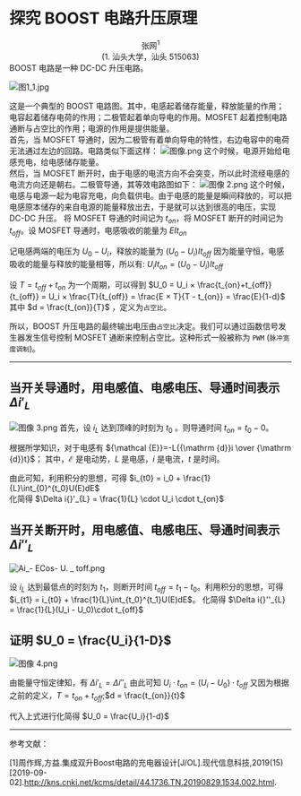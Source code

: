 # 探究 BOOST 电路升压原理
<center>张网<sup>1</sup></center>
<center>(1. 汕头大学，汕头 515063)</center>
BOOST 电路是一种 DC-DC 升压电路。    
<!-- BOOST 电路的基本原理是通过函数信号发生器发出信号控制并改变 MOSFET （金属氧化物半导体场效晶体管）的占空比进而 PWM 升压。  -->

![图1_1.jpg](https://i.loli.net/2019/09/01/x5PSDAhZrYRF2LI.jpg)

这是一个典型的 BOOST 电路图。其中，电感起着储存能量，释放能量的作用；电容起着储存电荷的作用；二极管起着单向导电的作用。MOSFET 起着控制电路通断与占空比的作用；电源的作用是提供能量。    
首先，当 MOSFET 导通时，因为二极管有着单向导电的特性，右边电容中的电荷无法通过左边的回路。电路类似下面这样：
![图像.png](https://i.loli.net/2019/09/01/xWwy9cigEI3rlHY.png)
这个时候，电源开始给电感充电，给电感储存能量。    
然后，当 MOSFET 断开时，由于电感的电流方向不会突变，所以此时流经电感的电流方向还是朝右。二极管导通，其等效电路图如下：
![图像 2.png](https://i.loli.net/2019/09/01/PrU89oR1VCfZjaz.png)
这个时候，电感与电源一起为电容充电，向负载供电。由于电感的能量是瞬间释放的，可以把电感原本储存的来自电源的能量释放出去，于是就可以达到很高的电压，实现   DC-DC 升压。
将 MOSFET 导通的时间记为 $t_{on}$，将 MOSFET 断开的时间记为 $t_{off}$。设 MOSFET 导通时，电感吸收的能量为 $EIt_{on}$

记电感两端的电压为 $U_0 - U_i$，释放的能量为 $(U_0 - U_i)It_{off}$
因为能量守恒，电感吸收的能量与释放的能量相等，所以有: $U_iIt_{on} = (U_0 - U_i)It_{off}$

设 $T = t_{off} + t_{on}$  为一个周期，可以得到 $U_0 = U_i × \frac{t_{on}+t_{off}}{t_{off}} = U_i × \frac{T}{t_{off}} = \frac{E × T}{T - t_{on}} = \frac{E}{1-d}$     
其中 $d = \frac{t_{on}}{T}$ ，定义为`占空比`。

所以，BOOST 升压电路的最终输出电压由`占空比`决定。我们可以通过函数信号发生器发生信号控制 MOSFET 通断来控制占空比。这种形式一般被称为 `PWM` (`脉冲宽度调制`)。
***
## 当开关导通时，用电感值、电感电压、导通时间表示 $\Delta i{}'_{L}$
![图像 3.png](https://i.loli.net/2019/09/02/Pcz9seNO8p3Z1BL.png)
首先，设 $i_L$ 达到顶峰的时刻为 $t_0$ 。则导通时间 $t_{on} = t_0 - 0$。    

根据所学知识，对于电感有 ${\mathcal  {E}}=-L{{\mathrm  {d}}i \over {\mathrm  {d}}t}$；
其中，${\displaystyle {\mathcal {E}}}$ 是电动势，${\displaystyle L}$ 是电感，${\displaystyle i}$ 是电流，${\displaystyle t}$ 是时间。

由此可知，利用积分的思想，可得
 $i_{t0} = i_0 + \frac{1}{L}\int_{0}^{t_0}U(E)dE$     
化简得 $\Delta i{}'_{L} = \frac{1}{L} \cdot U_i \cdot  t_{on}$

## 当开关断开时，用电感值、电感电压、导通时间表示 $\Delta i{}''_{L}$    
![Ai_- ECos- U. _ toff.png](https://i.loli.net/2019/09/02/iO7emt4z9d1ZXxq.png)

设 $i_L$ 达到最低点的时刻为 $t_1$，则断开时间 $t_{off} = t_1 - t_0$。利用积分的思想，可得
$i_{t1} = i_{t0} + \frac{1}{L}\int_{t_0}^{t_1}U(E)dE$。
化简得 $\Delta i{}''_{L} = \frac{1}{L}(U_i - U_0)\cdot t_{off}$

## 证明 $U_0 = \frac{U_i}{1-D}$
![图像 4.png](https://i.loli.net/2019/09/02/QdFuYJDGV34LKZn.png)

由能量守恒定律知，有 $\Delta i{}'_{L} = \Delta i{}''_{L}$
由此可知 $U_i \cdot t_{on} = (U_i - U_0) \cdot t_{off}$
又因为根据之前的定义，$T = t_{on} + t_{off}$;$d = \frac{t_{on}}{t}$

代入上式进行化简得 $U_0 = \frac{U_i}{1-d}$
***
参考文献：    

[1]周作辉,方益.集成双升Boost电路的充电器设计[J/OL].现代信息科技,2019(15)[2019-09-02].http://kns.cnki.net/kcms/detail/44.1736.TN.20190829.1534.002.html.




